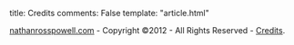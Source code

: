 title: Credits 
comments: False
template: "article.html"

[nathanrosspowell.com][home] - Copyright ©2012 - All Rights Reserved - [Credits][credits].

[home]: http://nathanrosspowell.com/ "Home"
[credits]: http://nathanrosspowell.com/credits "Nathan's credits"
